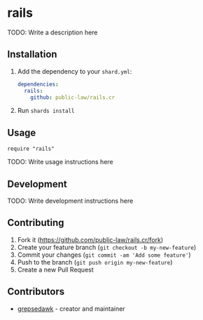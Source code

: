 # rails

TODO: Write a description here

## Installation

1. Add the dependency to your `shard.yml`:

   ```yaml
   dependencies:
     rails:
       github: public-law/rails.cr
   ```

2. Run `shards install`

## Usage

```crystal
require "rails"
```

TODO: Write usage instructions here

## Development

TODO: Write development instructions here

## Contributing

1. Fork it (<https://github.com/public-law/rails.cr/fork>)
2. Create your feature branch (`git checkout -b my-new-feature`)
3. Commit your changes (`git commit -am 'Add some feature'`)
4. Push to the branch (`git push origin my-new-feature`)
5. Create a new Pull Request

## Contributors

- [grepsedawk](https://github.com/grepsedawk) - creator and maintainer
